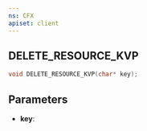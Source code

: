 ```yaml
---
ns: CFX
apiset: client
---
```

## DELETE_RESOURCE_KVP

```c
void DELETE_RESOURCE_KVP(char* key);
```


## Parameters
* **key**: 


